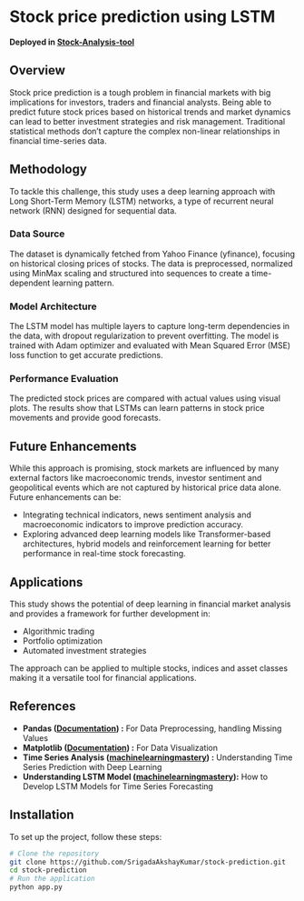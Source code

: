 # Stock price prediction using LSTM

**Deployed in [Stock-Analysis-tool](https://github.com/SrigadaAkshayKumar/stock)**

## Overview
Stock price prediction is a tough problem in financial markets with big implications for investors, traders and financial analysts. Being able to predict future stock prices based on historical trends and market dynamics can lead to better investment strategies and risk management. Traditional statistical methods don’t capture the complex non-linear relationships in financial time-series data.

## Methodology
To tackle this challenge, this study uses a deep learning approach with Long Short-Term Memory (LSTM) networks, a type of recurrent neural network (RNN) designed for sequential data.

### Data Source
The dataset is dynamically fetched from Yahoo Finance (yfinance), focusing on historical closing prices of stocks. The data is preprocessed, normalized using MinMax scaling and structured into sequences to create a time-dependent learning pattern.

### Model Architecture
The LSTM model has multiple layers to capture long-term dependencies in the data, with dropout regularization to prevent overfitting. The model is trained with Adam optimizer and evaluated with Mean Squared Error (MSE) loss function to get accurate predictions.

### Performance Evaluation
The predicted stock prices are compared with actual values using visual plots. The results show that LSTMs can learn patterns in stock price movements and provide good forecasts.

## Future Enhancements
While this approach is promising, stock markets are influenced by many external factors like macroeconomic trends, investor sentiment and geopolitical events which are not captured by historical price data alone. Future enhancements can be:
- Integrating technical indicators, news sentiment analysis and macroeconomic indicators to improve prediction accuracy.
- Exploring advanced deep learning models like Transformer-based architectures, hybrid models and reinforcement learning for better performance in real-time stock forecasting.

## Applications
This study shows the potential of deep learning in financial market analysis and provides a framework for further development in:
- Algorithmic trading
- Portfolio optimization
- Automated investment strategies

The approach can be applied to multiple stocks, indices and asset classes making it a versatile tool for financial applications.

## References

- **Pandas ([**Documentation**](https://pandas.pydata.org/docs/user_guide/missing_data.html)) :** For Data Preprocessing, handling Missing Values
- **Matplotlib ([**Documentation**](https://matplotlib.org/stable/plot_types/basic/index.html)) :** For Data Visualization
- **Time Series Analysis ([**machinelearningmastery**](https://machinelearningmastery.com/time-series-prediction-with-deep-learning-in-python-with-keras/)) :** Understanding Time Series Prediction with Deep Learning
- **Understanding LSTM Model ([**machinelearningmastery**](https://machinelearningmastery.com/how-to-develop-lstm-models-for-time-series-forecasting/)):** How to Develop LSTM Models for Time Series Forecasting

## Installation
To set up the project, follow these steps:

```sh
# Clone the repository
git clone https://github.com/SrigadaAkshayKumar/stock-prediction.git
cd stock-prediction
# Run the application
python app.py
```

